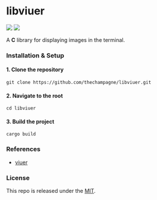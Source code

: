 # libviuer

[![](https://img.shields.io/github/v/tag/thechampagne/libviuer?label=version)](https://github.com/thechampagne/libviuer/releases/latest) [![](https://img.shields.io/github/license/thechampagne/libviuer)](https://github.com/thechampagne/libviuer/blob/main/LICENSE)

A **C** library for displaying images in the terminal.

### Installation & Setup

#### 1. Clone the repository
```
git clone https://github.com/thechampagne/libviuer.git
```
#### 2. Navigate to the root
```
cd libviuer
```
#### 3. Build the project
```
cargo build
```

### References
 - [viuer](https://github.com/atanunq/viuer)

### License

This repo is released under the [MIT](https://github.com/thechampagne/libviuer/blob/main/LICENSE).
